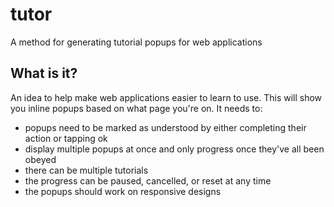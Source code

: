 # tutor

A method for generating tutorial popups for web applications

## What is it?

An idea to help make web applications easier to learn to use. This will show you inline popups based on what page you're on. It needs to:

 - popups need to be marked as understood by either completing their action or tapping ok
 - display multiple popups at once and only progress once they've all been obeyed
 - there can be multiple tutorials
 - the progress can be paused, cancelled, or reset at any time
 - the popups should work on responsive designs
